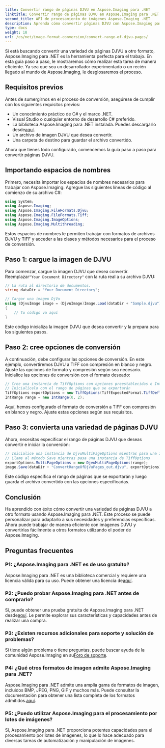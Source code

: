 ```yaml
---
title: Convertir rango de páginas DJVU en Aspose.Imaging para .NET
linktitle: Convertir rango de páginas DJVU en Aspose.Imaging para .NET
second_title: API de procesamiento de imágenes Aspose.Imaging .NET
description: Aprenda cómo convertir páginas DJVU con Aspose.Imaging para .NET. Guía paso a paso para una conversión eficiente de DJVU a TIFF.
type: docs
weight: 18
url: /es/net/image-format-conversion/convert-range-of-djvu-pages/
---
```


Si está buscando convertir una variedad de páginas DJVU a otro formato, Aspose.Imaging para .NET es la herramienta perfecta para el trabajo. En esta guía paso a paso, le mostraremos cómo realizar esta tarea de manera eficiente. Ya sea que sea un desarrollador experimentado o un recién llegado al mundo de Aspose.Imaging, le desglosaremos el proceso. 

## Requisitos previos

Antes de sumergirnos en el proceso de conversión, asegúrese de cumplir con los siguientes requisitos previos:

- Un conocimiento práctico de C# y el marco .NET.
- Visual Studio o cualquier entorno de desarrollo C# preferido.
-  La biblioteca Aspose.Imaging para .NET instalada. Puedes descargarlo desde[aquí](https://releases.aspose.com/imaging/net/).
- Un archivo de imagen DJVU que desea convertir.
- Una carpeta de destino para guardar el archivo convertido.

Ahora que tienes todo configurado, comencemos la guía paso a paso para convertir páginas DJVU.

## Importando espacios de nombres

Primero, necesita importar los espacios de nombres necesarios para trabajar con Aspose.Imaging. Agregue las siguientes líneas de código al comienzo de su archivo C#:

```csharp
using System;
using Aspose.Imaging;
using Aspose.Imaging.FileFormats.Djvu;
using Aspose.Imaging.FileFormats.Tiff;
using Aspose.Imaging.ImageOptions;
using Aspose.Imaging.Multithreading;
```

Estos espacios de nombres le permiten trabajar con formatos de archivos DJVU y TIFF y acceder a las clases y métodos necesarios para el proceso de conversión.

## Paso 1: cargue la imagen de DJVU

 Para comenzar, cargue la imagen DJVU que desea convertir. Reemplazar`"Your Document Directory"` con la ruta real a su archivo DJVU:

```csharp
// La ruta al directorio de documentos.
string dataDir = "Your Document Directory";

// Cargar una imagen DjVu
using (DjvuImage image = (DjvuImage)Image.Load(dataDir + "Sample.djvu"))
{
    // Tu código va aquí
}
```

Este código inicializa la imagen DJVU que desea convertir y la prepara para los siguientes pasos.

## Paso 2: cree opciones de conversión

A continuación, debe configurar las opciones de conversión. En este ejemplo, convertiremos DJVU a TIFF con compresión en blanco y negro. Ajuste las opciones de formato y compresión según sea necesario. Inicialice las opciones de conversión con el formato deseado:

```csharp
// Cree una instancia de TiffOptions con opciones preestablecidas e IntRange
// Inicialícelo con el rango de páginas que se exportarán
TiffOptions exportOptions = new TiffOptions(TiffExpectedFormat.TiffDeflateBw);
IntRange range = new IntRange(0, 2);
```

Aquí, hemos configurado el formato de conversión a TIFF con compresión en blanco y negro. Ajuste estas opciones según sus requisitos.

## Paso 3: convierta una variedad de páginas DJVU

Ahora, necesitas especificar el rango de páginas DJVU que deseas convertir e iniciar la conversión:

```csharp
// Inicialice una instancia de DjvuMultiPageOptions mientras pasa una instancia de IntRange
// Llame al método Save mientras pasa una instancia de TiffOptions
exportOptions.MultiPageOptions = new DjvuMultiPageOptions(range);
image.Save(dataDir + "ConvertRangeOfDjVuPages_out.djvu", exportOptions);
```

Este código especifica el rango de páginas que se exportarán y luego guarda el archivo convertido con las opciones especificadas.

## Conclusión

Ha aprendido con éxito cómo convertir una variedad de páginas DJVU a otro formato usando Aspose.Imaging para .NET. Este proceso se puede personalizar para adaptarlo a sus necesidades y preferencias específicas. Ahora puede trabajar de manera eficiente con imágenes DJVU y convertirlas fácilmente a otros formatos utilizando el poder de Aspose.Imaging.

## Preguntas frecuentes

### P1: ¿Aspose.Imaging para .NET es de uso gratuito?

 Aspose.Imaging para .NET es una biblioteca comercial y requiere una licencia válida para su uso. Puede obtener una licencia de[aquí](https://purchase.aspose.com/buy).

### P2: ¿Puedo probar Aspose.Imaging para .NET antes de comprarlo?

 Sí, puede obtener una prueba gratuita de Aspose.Imaging para .NET desde[aquí](https://releases.aspose.com/). Le permite explorar sus características y capacidades antes de realizar una compra.

### P3: ¿Existen recursos adicionales para soporte y solución de problemas?

 Si tiene algún problema o tiene preguntas, puede buscar ayuda de la comunidad Aspose.Imaging en su[Foro de soporte](https://forum.aspose.com/).

### P4: ¿Qué otros formatos de imagen admite Aspose.Imaging para .NET?

 Aspose.Imaging para .NET admite una amplia gama de formatos de imagen, incluidos BMP, JPEG, PNG, GIF y muchos más. Puede consultar la documentación para obtener una lista completa de los formatos admitidos.[aquí](https://reference.aspose.com/imaging/net/).

### P5: ¿Puedo utilizar Aspose.Imaging para el procesamiento por lotes de imágenes?

Sí, Aspose.Imaging para .NET proporciona potentes capacidades para el procesamiento por lotes de imágenes, lo que lo hace adecuado para diversas tareas de automatización y manipulación de imágenes.